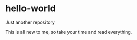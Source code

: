 # hello-world
Just another repository

This is all new to me, so take your time and read everything.
